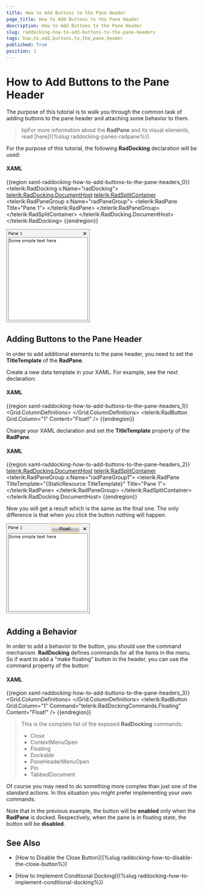 ```yaml
---
title: How to Add Buttons to the Pane Header
page_title: How to Add Buttons to the Pane Header
description: How to Add Buttons to the Pane Header
slug: raddocking-how-to-add-buttons-to-the-pane-headers
tags: how,to,add,buttons,to,the,pane,header
published: True
position: 1
---
```


# How to Add Buttons to the Pane Header

The purpose of this tutorial is to walk you through the common task of adding buttons to the pane header and attaching some behavior to them.

>tipFor more information about the __RadPane__ and its visual elements, read [here]({%slug raddocking-panes-radpane%}).

For the purpose of this tutorial, the following __RadDocking__ declaration will be used:

#### __XAML__

{{region xaml-raddocking-how-to-add-buttons-to-the-pane-headers_0}}
	<telerik:RadDocking x:Name="radDocking">
	    <telerik:RadDocking.DocumentHost>
	        <telerik:RadSplitContainer>
	            <telerik:RadPaneGroup x:Name="radPaneGroup">
	                <telerik:RadPane Title="Pane 1">
	                    <TextBlock Text="Some simple text here"/>
	                </telerik:RadPane>
	            </telerik:RadPaneGroup>
	        </telerik:RadSplitContainer>
	    </telerik:RadDocking.DocumentHost>
	</telerik:RadDocking>
{{endregion}}

![](images/RadDocking_HowTo_AddHeaderButton_020.png)

## Adding Buttons to the Pane Header 

In order to add additional elements to the pane header, you need to set the __TitleTemplate__ of the __RadPane__.

Create a new data template in your XAML. For example, see the next declaration:

#### __XAML__

{{region xaml-raddocking-how-to-add-buttons-to-the-pane-headers_1}}
	<DataTemplate x:Key="TitleTemplate">
	    <Grid>
	        <Grid.ColumnDefinitions>
	            <ColumnDefinition Width="Auto" />
	            <ColumnDefinition />
	        </Grid.ColumnDefinitions>
	        <ContentPresenter Content="{Binding}"
	                  Margin="0,0,75,0" />
	        <telerik:RadButton Grid.Column="1"
	                   Content="Float!" />
	    </Grid>
	</DataTemplate>
{{endregion}}

Change your XAML declaration and set the __TitleTemplate__ property of the __RadPane__.

#### __XAML__

{{region xaml-raddocking-how-to-add-buttons-to-the-pane-headers_2}}
	<telerik:RadDocking.DocumentHost>
	    <telerik:RadSplitContainer>
	        <telerik:RadPaneGroup x:Name="radPaneGroup1">
	            <telerik:RadPane TitleTemplate="{StaticResource TitleTemplate}" Title="Pane 1">
	                <TextBlock Text="Some simple text here"/>
	            </telerik:RadPane>
	        </telerik:RadPaneGroup>
	    </telerik:RadSplitContainer>
	</telerik:RadDocking.DocumentHost>
{{endregion}}

Now you will get a result which is the same as the final one. The only difference is that when you click the button nothing will happen.

![](images/RadDocking_HowTo_AddHeaderButton_030.png)

## Adding a Behavior

In order to add a behavior to the button, you should use the command mechanism. __RadDocking__ defines commands for all the items in the menu. So if want to add a "make floating" button in the header, you can use the command property of the button: 

#### __XAML__

{{region xaml-raddocking-how-to-add-buttons-to-the-pane-headers_3}}
	<DataTemplate x:Key="TitleTemplateCommand">
	    <Grid>
	        <Grid.ColumnDefinitions>
	            <ColumnDefinition Width="Auto" />
	            <ColumnDefinition />
	        </Grid.ColumnDefinitions>
	        <ContentPresenter Content="{Binding}"
	                  Margin="0,0,75,0" />
	        <telerik:RadButton Grid.Column="1"
	                   Command="telerik:RadDockingCommands.Floating"
	                   Content="Float!" />
	    </Grid>
	</DataTemplate>
{{endregion}}

>This is the complete list of the exposed __RadDocking__ commands:
>	* Close
>	* ContextMenuOpen
>	* Floating
>	* Dockable
>	* PaneHeaderMenuOpen
>	* Pin
>	* TabbedDocument

Of course you may need to do something more complex than just one of the standard actions. In this situation you might prefer implementing your own commands.

Note that in the previous example, the button will be __enabled__ only when the __RadPane__ is docked. Respectively, when the pane is in floating state, the button will be __disabled__.

## See Also

 * [How to Disable the Close Button]({%slug raddocking-how-to-disable-the-close-button%})

 * [How to Implement Conditional Docking]({%slug raddocking-how-to-implement-conditional-docking%})
